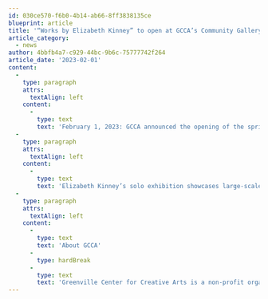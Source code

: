 ```yaml
---
id: 030ce570-f6b0-4b14-ab66-8ff3838135ce
blueprint: article
title: '“Works by Elizabeth Kinney” to open at GCCA’s Community Gallery Exhibition begins First Friday, March 3rd, 2023'
article_category:
  - news
author: 4bbfb4a7-c929-44bc-9b6c-75777742f264
article_date: '2023-02-01'
content:
  -
    type: paragraph
    attrs:
      textAlign: left
    content:
      -
        type: text
        text: 'February 1, 2023: GCCA announced the opening of the spring Community Gallery exhibition, Works by Elizabeth Kinney, on First Friday, March 3, 2023, from 6 - 9 PM. Join us for the evening with welcoming remarks from our CEO, Jess Burgess, at 6:30 PM and the opportunity to meet Elizabeth and discuss her exhibition.'
  -
    type: paragraph
    attrs:
      textAlign: left
    content:
      -
        type: text
        text: 'Elizabeth Kinney’s solo exhibition showcases large-scale paintings and charcoal drawings. Elizabeth, a muralist, captures strange, beautiful, and comforting moments through the use of intense colors and finds inspiration from the community around her. She has been working in mixed media since 1994, with a focus on portraits, murals, and paintings. She currently has work on display at Hotel Domestique, and Restaurant 17. You might see some of her murals around Greenville and Travelers Rest if you ever bike the trail, wander the neighborhoods, or listen to Music in the Park.'
  -
    type: paragraph
    attrs:
      textAlign: left
    content:
      -
        type: text
        text: 'About GCCA'
      -
        type: hardBreak
      -
        type: text
        text: 'Greenville Center for Creative Arts is a non-profit organization that aims to enrich the cultural fabric of the community through visual arts promotion, education, and inspiration. For more information, visit www.artcentergreenville.org, call 864-735-3948, or check out GCCA on Facebook (Greenville Center for Creative Arts) & Instagram (@artcentergvl).'
---
```

